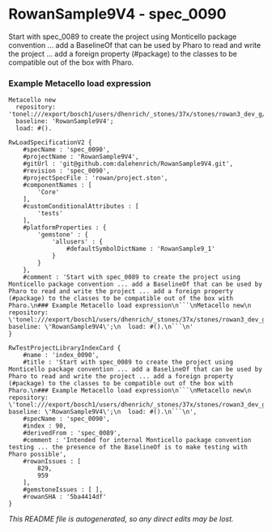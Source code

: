 # RowanSample9V4 - spec_0090
Start with spec_0089 to create the project using Monticello package convention ... add a BaselineOf that can be used by Pharo to read and write the project ... add a foreign property (#package) to the classes to be compatible out of the box with Pharo.
### Example Metacello load expression
```
Metacello new
  repository: 'tonel:///export/bosch1/users/dhenrich/_stones/37x/stones/rowan3_dev_g/sandbox/RowanSample9V4/src';
  baseline: 'RowanSample9V4';
  load: #().
```

```
RwLoadSpecificationV2 {
	#specName : 'spec_0090',
	#projectName : 'RowanSample9V4',
	#gitUrl : 'git@github.com:dalehenrich/RowanSample9V4.git',
	#revision : 'spec_0090',
	#projectSpecFile : 'rowan/project.ston',
	#componentNames : [
		'Core'
	],
	#customConditionalAttributes : [
		'tests'
	],
	#platformProperties : {
		'gemstone' : {
			'allusers' : {
				#defaultSymbolDictName : 'RowanSample9_1'
			}
		}
	},
	#comment : 'Start with spec_0089 to create the project using Monticello package convention ... add a BaselineOf that can be used by Pharo to read and write the project ... add a foreign property (#package) to the classes to be compatible out of the box with Pharo.\n### Example Metacello load expression\n```\nMetacello new\n  repository: \'tonel:///export/bosch1/users/dhenrich/_stones/37x/stones/rowan3_dev_g/sandbox/RowanSample9V4/src\';\n  baseline: \'RowanSample9V4\';\n  load: #().\n```\n'
}

RwTestProjectLibraryIndexCard {
	#name : 'index_0090',
	#title : 'Start with spec_0089 to create the project using Monticello package convention ... add a BaselineOf that can be used by Pharo to read and write the project ... add a foreign property (#package) to the classes to be compatible out of the box with Pharo.\n### Example Metacello load expression\n```\nMetacello new\n  repository: \'tonel:///export/bosch1/users/dhenrich/_stones/37x/stones/rowan3_dev_g/sandbox/RowanSample9V4/src\';\n  baseline: \'RowanSample9V4\';\n  load: #().\n```\n',
	#specName : 'spec_0090',
	#index : 90,
	#derivedFrom : 'spec_0089',
	#comment : 'Intended for internal Monticello package convention testing ... the presence of the BaselineOf is to make testing with Pharo possible',
	#rowanIssues : [
		829,
		959
	],
	#gemstoneIssues : [ ],
	#rowanSHA : '5ba4414df'
}
```

*This README file is autogenerated, so any direct edits may be lost.*
